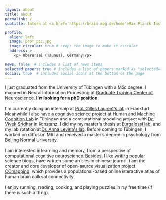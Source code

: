 ```yaml
---
layout: about
title: about
permalink: /
subtitle: Intern at <a href='https://brain.mpg.de/home'>Max Planck Institute for Brain Research</a>

profile:
  align: left
  image: prof_pic.jpg
  image_circular: true # crops the image to make it circular
  address: >
    <p> Oberursel (Taunus), Germany</p>

news: false  # includes a list of news items
selected_papers: true # includes a list of papers marked as "selected={true}"
social: true  # includes social icons at the bottom of the page
---
```

I just graduated from the University of Tübingen with a MSc degree. I majored in Neural Information Processing at <a href='https://www.neuroschool-tuebingen.de/'>Graduate Training Center of Neuroscience</a>. <b>I'm looking for a phD position. </b>
<br/>
<br/>
I'm currently doing an intership at <a href='https://brain.mpg.de/laurent'>Prof. Gilles Laurent's lab</a> in Frankfurt. Meanwhile I also have a cognitive science project at <a href='https://hmc-lab.com/'>Human and Machine Cognition Lab</a> in Tübingen and a computational modeling project with <a href='https://www.vivekhsridhar.com/'>Dr. Vivek Sridhar</a> in Konstanz. I did my my master's thesis at <a href='https://www.burgalossilab.com/'>Burgalossi lab</a>, and my lab rotation at <a href='https://uni-tuebingen.de/fakultaeten/mathematisch-naturwissenschaftliche-fakultaet/fachbereiche/informatik/lehrstuehle/self-organization-and-optimality-in-neuronal-networks/'>Dr. Anna Levina's lab</a>. Before coming to Tübingen, I worked on diffusion MRI and received a master’s degree in psychology from <a href='https://english.bnu.edu.cn/'>Beijing Normal University</a>. 
<br/>
<br/>
I am interested in learning and memory, from a perspective of computational cognitive neuroscience. Besides, I like writing popular science blogs, have written some articles in chinese journal. I am the creator and core developer of open-source visualization project <a href='http://ccmapping.org/'>CCmapping</a>, which provides a populational-based online interactive atlas of human brain callosal connectivity. 
<br/>
<br/>
I enjoy running, reading, cooking, and playing puzzles in my free time (if there is such a thing). 
